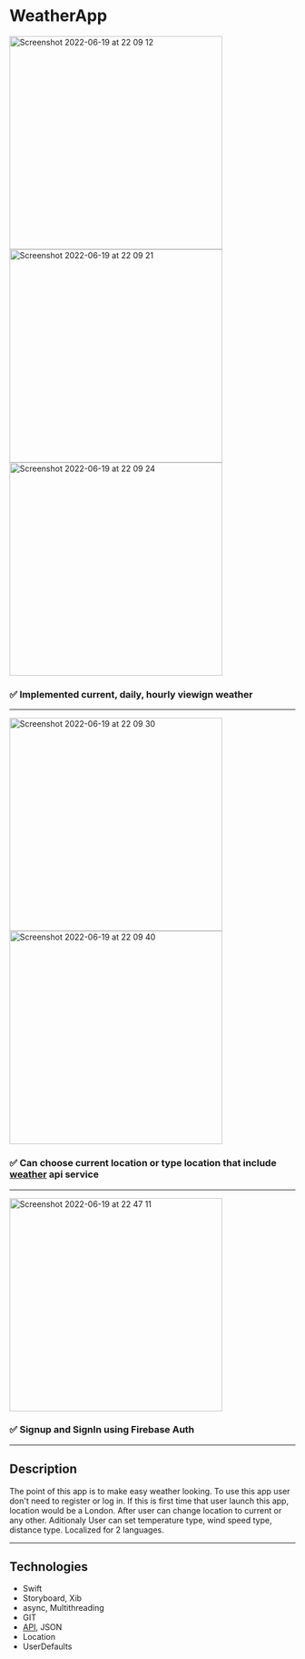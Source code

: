 # WeatherApp

<p float="left">
<img width="375" alt="Screenshot 2022-06-19 at 22 09 12" src="https://user-images.githubusercontent.com/97970279/174497733-198c1139-fc5d-4302-a594-ac21272c3353.png">
<img width="375" alt="Screenshot 2022-06-19 at 22 09 21" src="https://user-images.githubusercontent.com/97970279/174497753-d9e7ea31-3ad6-4676-8e36-d847da6878aa.png">
<img width="375" alt="Screenshot 2022-06-19 at 22 09 24" src="https://user-images.githubusercontent.com/97970279/174497756-5bd73700-2786-4fff-b2ea-6228efb9de2f.png">
</p>

 ### :white_check_mark: Implemented current, daily, hourly viewign weather 
 ----
 
<p float="left">
<img width="375" alt="Screenshot 2022-06-19 at 22 09 30" src="https://user-images.githubusercontent.com/97970279/174497884-04e0245b-a2e7-4ec7-8c29-09b18b148a65.png">
<img width="375" alt="Screenshot 2022-06-19 at 22 09 40" src="https://user-images.githubusercontent.com/97970279/174497887-8e256ea2-3db5-4360-9af4-498a8001948a.png">

</p>

 ### :white_check_mark: Can choose current location or type location that include [weather](https://www.weatherapi.com) api service
----

 <p float="left"> 
 <img width="375" alt="Screenshot 2022-06-19 at 22 47 11" src="https://user-images.githubusercontent.com/97970279/174497995-b5ed68bc-6ca5-43f0-b172-55c8d1d7adee.png">
 </p>

 ### :white_check_mark: Signup and SignIn using Firebase Auth
 ----
 
 ## Description
  The point of this app is to make easy weather looking.
  To use this app user don't need to register or log in.
  If this is first time that user launch this app, location would be a London. After user can change location to current or any other.
  Aditionaly User can set temperature type, wind speed type, distance type. 
  Localized for 2 languages.
 
 ----
 ## Technologies
  - Swift
  - Storyboard, Xib
  - async, Multithreading
  - GIT
  - [API](https://www.weatherapi.com), JSON
  - Location
  - UserDefaults
